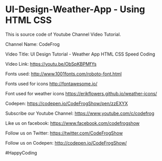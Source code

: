 # UI-Design-Weather-App - Using HTML CSS

This is source code of Youtube Channel Video Tutorial.

Channel Name: CodeFrog

Video Title: UI Design Tutorial - Weather App HTML CSS Speed Coding

Video Link: https://youtu.be/ObSpKBPMfYs

Fonts used:
http://www.1001fonts.com/roboto-font.html

Fonts used for icons
http://fontawesome.io/

Font used for weather icons
https://erikflowers.github.io/weather-icons/

Codepen: https://codepen.io/CodeFrogShow/pen/zzEXYX

Subscribe our Youtube Channel: https://www.youtube.com/c/codefrog

Like us on facebook: https://www.facebook.com/codefrogshow

Follow us on Twitter: https://twitter.com/CodeFrogShow

Follow us on Codepen: http://codepen.io/CodeFrogShow/

#HappyCoding
